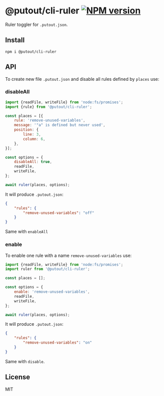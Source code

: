 # @putout/cli-ruler [![NPM version][NPMIMGURL]][NPMURL]

[NPMIMGURL]: https://img.shields.io/npm/v/@putout/cli-ruler.svg?style=flat&longCache=true
[NPMURL]: https://npmjs.org/package/@putout/cli-ruler "npm"

Ruler toggler for `.putout.json`.

## Install

```
npm i @putout/cli-ruler
```

## API

To create new file `.putout.json` and disable all rules defined by `places` use:

### disableAll

```js
import {readFile, writeFile} from 'node:fs/promises';
import {rule} from '@putout/cli-ruler';

const places = [{
    rule: 'remove-unused-variables',
    message: '"a" is defined but never used',
    position: {
        line: 3,
        column: 6,
    },
}];

const options = {
    disableAll: true,
    readFile,
    writeFile,
};

await ruler(places, options);
```

It will produce `.putout.json`:

```json
{
    "rules": {
        "remove-unused-variables": "off"
    }
}
```

Same with `enableAll`

### enable

To enable one rule with a name `remove-unused-variables` use:

```js
import {readFile, writeFile} from 'node:fs/promises';
import ruler from '@putout/cli-ruler';

const places = [];

const options = {
    enable: 'remove-unused-variables',
    readFile,
    writeFile,
};

await ruler(places, options);
```

It will produce `.putout.json`:

```json
{
    "rules": {
        "remove-unused-variables": "on"
    }
}
```

Same with `disable`.

## License

MIT
